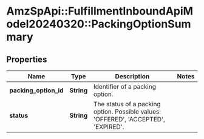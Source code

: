 # AmzSpApi::FulfillmentInboundApiModel20240320::PackingOptionSummary

## Properties
Name | Type | Description | Notes
------------ | ------------- | ------------- | -------------
**packing_option_id** | **String** | Identifier of a packing option. | 
**status** | **String** | The status of a packing option. Possible values: &#x27;OFFERED&#x27;, &#x27;ACCEPTED&#x27;, &#x27;EXPIRED&#x27;. | 

